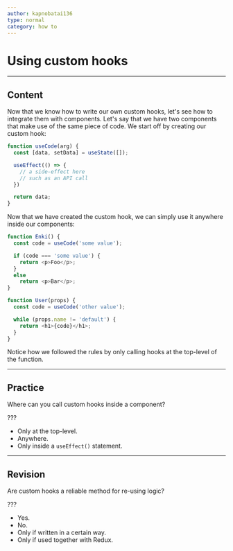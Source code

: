 ```yaml
---
author: kapnobatai136
type: normal
category: how to
---
```


# Using custom hooks


---

## Content

Now that we know how to write our own custom hooks, let's see how to integrate them with components. Let's say that we have two components that make use of the same piece of code. We start off by creating our custom hook:

```js
function useCode(arg) {
  const [data, setData] = useState([]);

  useEffect(() => {
    // a side-effect here
    // such as an API call
  })

  return data;
}
```

Now that we have created the custom hook, we can simply use it anywhere inside our components:

```js
function Enki() {
  const code = useCode('some value');

  if (code === 'some value') {
    return <p>Foo</p>;
  }
  else
    return <p>Bar</p>;
}

function User(props) {
  const code = useCode('other value');

  while (props.name != 'default') {
    return <h1>{code}</h1>;
  }
}
```

Notice how we followed the rules by only calling hooks at the top-level of the function.


---

## Practice

Where can you call custom hooks inside a component?

???

- Only at the top-level.
- Anywhere.
- Only inside a `useEffect()` statement.


---

## Revision

Are custom hooks a reliable method for re-using logic?

???

- Yes.
- No.
- Only if written in a certain way.
- Only if used together with Redux.
